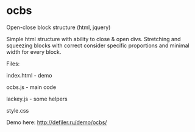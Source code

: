 # ocbs
Open-close block structure (html, jquery)

Simple html structure with ability to close & open divs. 
Stretching and squeezing blocks with correct consider specific proportions and minimal width for every block. 

Files: 

  index.html - demo 
  
  ocbs.js - main code
  
  lackey.js - some helpers
  
  style.css

Demo here: http://defiler.ru/demo/ocbs/
